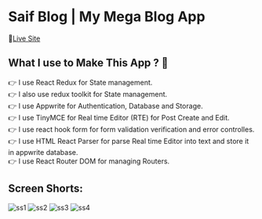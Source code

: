 # Saif Blog | My Mega Blog App

🔗[Live Site](https://saif-blog-saifullah72437s-projects.vercel.app/)

## What I use to Make This App ? 🤔 
👉 I use React Redux for State management. <br>
👉 I also use redux toolkit for State management. <br>
👉 I use Appwrite for Authentication, Database and Storage. <br>
👉 I use TinyMCE for Real time Editor (RTE) for Post Create and Edit. <br>
👉 I use react hook form for form validation verification and error controlles. <br>
👉 I use HTML React Parser for parse Real time Editor into text and store it in appwrite database. <br>
👉 I use React Router DOM for managing Routers. <br>


## Screen Shorts:

![ss1](https://github.com/saifullah72437/Saif-Blog/assets/73275780/bcf748c0-262f-44bd-accf-8cfc3555fc70)
![ss2](https://github.com/saifullah72437/Saif-Blog/assets/73275780/558908bf-4448-40ce-a466-8992119c74f0)
![ss3](https://github.com/saifullah72437/Saif-Blog/assets/73275780/72e6f6f2-2c3e-4853-8044-307235c4f348)
![ss4](https://github.com/saifullah72437/Saif-Blog/assets/73275780/afa05917-cb0e-4590-9764-324520fe8eba)

